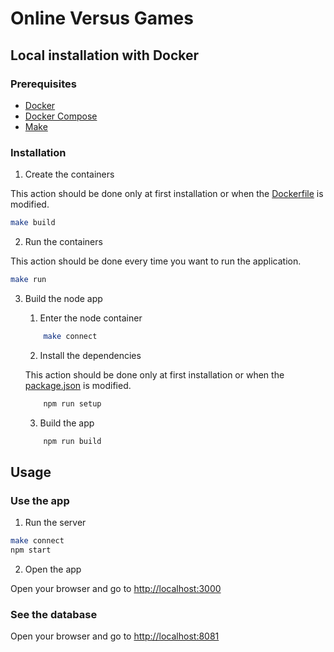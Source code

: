 # Online Versus Games

## Local installation with Docker

### Prerequisites

- [Docker](https://docs.docker.com/install/)
- [Docker Compose](https://docs.docker.com/compose/install/)
- [Make](https://www.gnu.org/software/make/)

### Installation

1. Create the containers

This action should be done only at first installation or when the [Dockerfile](/app/Dockerfile) is modified.

```bash
make build
```

2. Run the containers

This action should be done every time you want to run the application.

```bash
make run
```

3. Build the node app

    1. Enter the node container

    ```bash
        make connect
    ```

    2. Install the dependencies

    This action should be done only at first installation or when the [package.json](/app/package.json) is modified.

    ```bash
        npm run setup
    ```

    3. Build the app

    ```bash
        npm run build
    ```

## Usage

### Use the app

1. Run the server

```bash
make connect
npm start
```

2. Open the app

Open your browser and go to [http://localhost:3000](http://localhost:3000)

### See the database

Open your browser and go to [http://localhost:8081](http://localhost:8081)
